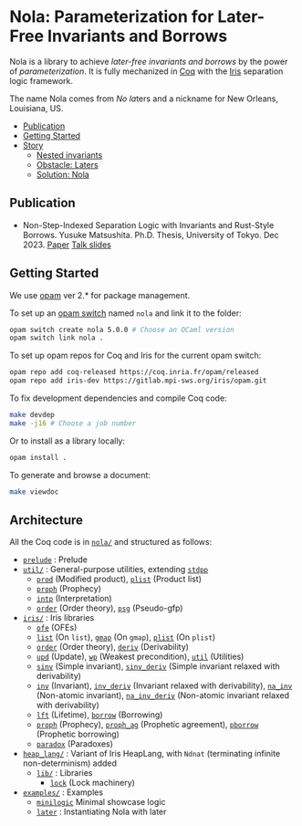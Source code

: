 # Nola: Parameterization for Later-Free Invariants and Borrows

Nola is a library to achieve _later-free invariants and borrows_ by the power
of _parameterization_.
It is fully mechanized in [Coq](https://coq.inria.fr/) with the
[Iris](https://iris-project.org/) separation logic framework.

The name Nola comes from _No_ *la*ters and a nickname for New Orleans,
Louisiana, US.

- [Publication](#publication)
- [Getting Started](#getting-started)
- [Story](#story)
  + [Nested invariants](#nested-invariants)
  + [Obstacle: Laters](#obstacle-laters)
  + [Solution: Nola](#solution-nola)

## Publication

- Non-Step-Indexed Separation Logic with Invariants and Rust-Style Borrows.
  Yusuke Matsushita. Ph.D. Thesis, University of Tokyo. Dec 2023.
  [Paper](https://shiatsumat.github.io/papers/phd-thesis.pdf)
  [Talk slides](https://shiatsumat.github.io/talks/phd-thesis-talk.pdf)

## Getting Started

We use [opam](https://opam.ocaml.org/) ver 2.* for package management.

To set up an [opam switch](https://opam.ocaml.org/doc/man/opam-switch.html)
named `nola` and link it to the folder:
```bash
opam switch create nola 5.0.0 # Choose an OCaml version
opam switch link nola .
```

To set up opam repos for Coq and Iris for the current opam switch:
```bash
opam repo add coq-released https://coq.inria.fr/opam/released
opam repo add iris-dev https://gitlab.mpi-sws.org/iris/opam.git
```

To fix development dependencies and compile Coq code:
```bash
make devdep
make -j16 # Choose a job number
```

Or to install as a library locally:
```bash
opam install .
```

To generate and browse a document:
```bash
make viewdoc
```

## Architecture

All the Coq code is in [`nola/`](nola/) and structured as follows:
- [`prelude`](nola/prelude.v) : Prelude
- [`util/`](nola/util/) : General-purpose utilities, extending
  [`stdpp`](https://gitlab.mpi-sws.org/iris/stdpp)
  + [`prod`](nola/util/prod.v) (Modified product),
    [`plist`](nola/util/plist.v) (Product list)
  + [`proph`](nola/util/proph.v) (Prophecy)
  + [`intp`](nola/util/intp.v) (Interpretation)
  + [`order`](nola/util/order.v) (Order theory),
    [`psg`](nola/util/psg.v) (Pseudo-gfp)
- [`iris/`](nola/iris) : Iris libraries
  + [`ofe`](nola/iris/ofe.v) (OFEs)
  + [`list`](nola/iris/list.v) (On `list`),
    [`gmap`](nola/iris/gmap.v) (On `gmap`),
    [`plist`](nola/iris/plist.v) (On `plist`)
  + [`order`](nola/iris/order.v) (Order theory),
    [`deriv`](nola/iris/deriv.v) (Derivability)
  + [`upd`](nola/iris/upd.v) (Update),
    [`wp`](nola/iris/wp.v) (Weakest precondition),
    [`util`](nola/iris/util.v) (Utilities)
  + [`sinv`](nola/iris/sinv.v) (Simple invariant),
    [`sinv_deriv`](nola/iris/sinv_deriv.v) (Simple invariant relaxed with
      derivability)
  + [`inv`](nola/iris/inv.v) (Invariant),
    [`inv_deriv`](nola/iris/inv_deriv.v) (Invariant relaxed with derivability),
    [`na_inv`](nola/iris/na_inv.v) (Non-atomic invariant),
    [`na_inv_deriv`](nola/iris/na_inv_deriv.v) (Non-atomic invariant relaxed
      with derivability)
  + [`lft`](nola/iris/lft.v) (Lifetime),
    [`borrow`](nola/iris/borrow.v) (Borrowing)
  + [`proph`](nola/iris/proph.v) (Prophecy),
    [`proph_ag`](nola/iris/proph_ag.v) (Prophetic agreement),
    [`pborrow`](nola/iris/pborrow.v) (Prophetic borrowing)
  + [`paradox`](nola/iris/paradox.v) (Paradoxes)
- [`heap_lang/`](nola/heap_lang/) : Variant of Iris HeapLang,
    with `Ndnat` (terminating infinite non-determinism) added
  + [`lib/`](nola/heap_lang/lib) : Libraries
    * [`lock`](nola/heap_lang/lib/lock.v) (Lock machinery)
- [`examples/`](nola/examples/) : Examples
  + [`minilogic`](nola/examples/minilogic.v) Minimal showcase logic
  + [`later`](nola/examples/later.v) : Instantiating Nola with later
